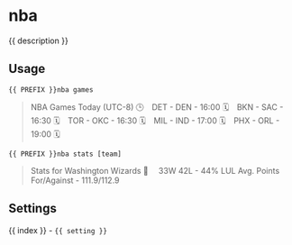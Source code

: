 # nba

<script setup>
import { PREFIX } from "../../helpers/constants.js"
import { settings as s } from "../../settings/nba.js"
const { description, ...settings } = s
</script>

{{ description }}

## Usage

`{{ PREFIX }}nba games`

> NBA Games Today (UTC-8) 🕒 ⠀DET - DEN - 16:00 🗓 ⠀BKN - SAC - 16:30 🗓 ⠀TOR - OKC - 16:30 🗓 ⠀MIL - IND - 17:00 🗓 ⠀PHX - ORL - 19:00 🗓

`{{ PREFIX }}nba stats [team]`

> Stats for Washington Wizards 🧙 ⠀ 33W 42L - 44% LUL Avg. Points For/Against - 111.9/112.9 
## Settings
<div v-for="(setting, index) in settings">
{{ index }} - <code>{{ setting }}</code>
</div>
